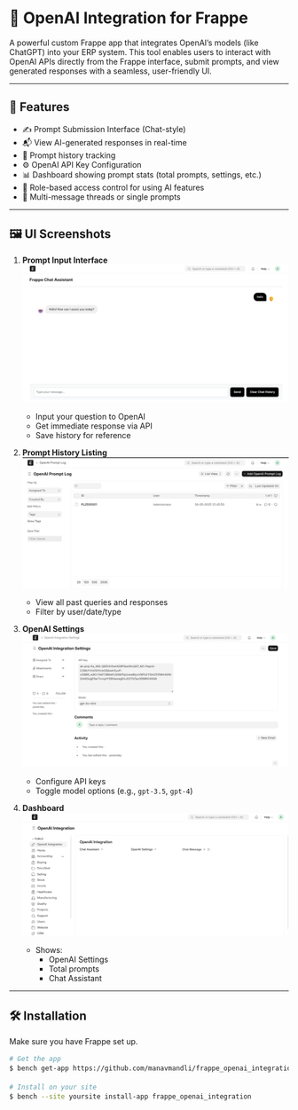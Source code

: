 # 🧠 OpenAI Integration for Frappe

A powerful custom Frappe app that integrates OpenAI’s models (like ChatGPT) into your ERP system. This tool enables users to interact with OpenAI APIs directly from the Frappe interface, submit prompts, and view generated responses with a seamless, user-friendly UI.

---

## 🌟 Features

- ✍️ Prompt Submission Interface (Chat-style)
- 📬 View AI-generated responses in real-time
- 🧾 Prompt history tracking
- ⚙️ OpenAI API Key Configuration
- 📊 Dashboard showing prompt stats (total prompts, settings, etc.)
- 🔐 Role-based access control for using AI features
- 💬 Multi-message threads or single prompts

---

## 🖼️ UI Screenshots

1. **Prompt Input Interface**
![chat_assistant](image-3.png)
   - Input your question to OpenAI
   - Get immediate response via API
   - Save history for reference

2. **Prompt History Listing**
![prompt_log](image-2.png)
   - View all past queries and responses
   - Filter by user/date/type

3. **OpenAI Settings**
![settings](image-1.png)
   - Configure API keys
   - Toggle model options (e.g., `gpt-3.5`, `gpt-4`)

4. **Dashboard**
![dashboard](image.png)
   - Shows:
     - OpenAI Settings
     - Total prompts
     - Chat Assistant

---

## 🛠️ Installation

Make sure you have Frappe set up.

```bash
# Get the app
$ bench get-app https://github.com/manavmandli/frappe_openai_integration.git

# Install on your site
$ bench --site yoursite install-app frappe_openai_integration


